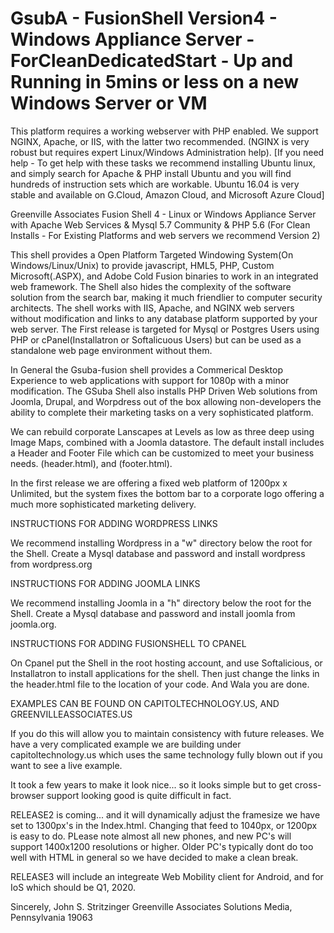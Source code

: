 # GsubA - FusionShell Version4 - Windows Appliance Server - ForCleanDedicatedStart - Up and Running in 5mins or less on a new Windows Server or VM
This platform requires a working webserver with PHP enabled. We support NGINX, Apache, or IIS, with the latter two recommended. (NGINX is very robust but requires
expert Linux/Windows Administration help). [If you need help - To get help with these tasks we recommend installing Ubuntu linux, and simply search for Apache & PHP install Ubuntu and you will find hundreds of instruction sets which are workable. Ubuntu 16.04 is very stable and available on G.Cloud, Amazon Cloud, and Microsoft Azure Cloud]

Greenville Associates Fusion Shell 4 - Linux or Windows Appliance Server with Apache Web Services & Mysql 5.7 Community & PHP 5.6
(For Clean Installs - For Existing Platforms and web servers we recommend Version 2)

This shell provides a Open Platform Targeted Windowing System(On Windows/Linux/Unix) to provide javascript, HML5, PHP, Custom Microsoft(.ASPX), and Adobe Cold Fusion binaries to work in an integrated web framework. The Shell also hides the complexity of the software solution from the search bar, making it much friendlier to computer security architects. The shell works with IIS, Apache, and NGINX web servers without modification and links to any database platform supported by your web server. The First release
is targeted for Mysql or Postgres Users using PHP or cPanel(Installatron or Softalicuous Users) but can be used as a standalone web page environment without them.

In General the Gsuba-fusion shell provides a Commerical Desktop Experience to web applications with support for 1080p with a minor modification. The GSuba Shell also installs PHP Driven Web solutions from Joomla, Drupal, and Worpdress out of the box allowing non-developers the ability to complete their marketing tasks on a very sophisticated platform.

We can rebuild corporate Lanscapes at Levels as low as three deep using Image Maps, combined with a Joomla datastore. The default install includes a Header and Footer File which can be customized to meet your business needs. (header.html), and (footer.html).

In the first release we are offering a fixed web platform of 1200px x Unlimited, but the system fixes the bottom bar to a corporate logo offering a much more sophisticated marketing delivery.

INSTRUCTIONS FOR ADDING WORDPRESS LINKS

We recommend installing Wordpress in a "w" directory below the root for the Shell. Create a Mysql database and password and install wordpress from wordpress.org

INSTRUCTIONS FOR ADDING JOOMLA LINKS

We recommend installing Joomla in a "h" directory below the root for the Shell. Create a Mysql database and password and install joomla from joomla.org.

INSTRUCTIONS FOR ADDING FUSIONSHELL TO CPANEL

On Cpanel put the Shell in the root hosting account, and use Softalicious, or Installatron to install applications for the shell. Then just change the links in the header.html file to the location of your code. And Wala you are done.

EXAMPLES CAN BE FOUND ON CAPITOLTECHNOLOGY.US, AND GREENVILLEASSOCIATES.US

If you do this will allow you to maintain consistency with future releases. We have a very complicated example we are building under capitoltechnology.us which uses the same technology fully blown out if you want to see a live example.

It took a few years to make it look nice... so it looks simple but to get cross-browser support looking good is quite difficult in fact.

RELEASE2 is coming... and it will dynamically adjust the framesize we have set to 1300px's in the Index.html. Changing that feed to 1040px, or 1200px is easy to do. PLease note almost all new phones, and new PC's will support 1400x1200 resolutions or higher. Older PC's typically dont do too well with HTML in general so we have decided to make a clean break.

RELEASE3 will include an integreate Web Mobility client for Android, and for IoS which should be Q1, 2020.

Sincerely,
John S. Stritzinger
Greenville Associates Solutions
Media, Pennsylvania 19063
